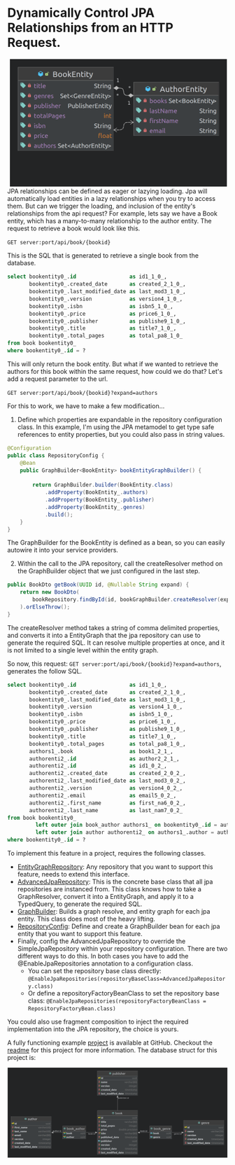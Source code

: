 # Dynamically Control JPA Relationships from an HTTP Request.

<img src="./src/main/resources/images/Book_author.png" alt="Book author relations" width="500" align="right"/>

JPA relationships can be defined as eager or lazying loading. Jpa will automatically load entities in a lazy relationships when you try to access them. But can we trigger the loading, and inclusion of the entity's relationships from the api request? For example, lets say we have a Book entity, which has a many-to-many relationship to the author entity. The request to retrieve a book would look like this.

`GET server:port/api/book/{bookid}`

This is the SQL that is generated to retrieve a single book from the database.

```sql
select bookentity0_.id                 as id1_1_0_,
       bookentity0_.created_date       as created_2_1_0_,
       bookentity0_.last_modified_date as last_mod3_1_0_,
       bookentity0_.version            as version4_1_0_,
       bookentity0_.isbn               as isbn5_1_0_,
       bookentity0_.price              as price6_1_0_,
       bookentity0_.publisher          as publishe9_1_0_,
       bookentity0_.title              as title7_1_0_,
       bookentity0_.total_pages        as total_pa8_1_0_
from book bookentity0_
where bookentity0_.id = ?
```

This will only return the book entity. But what if we wanted to retrieve the authors for this book within the same request, how could we do that? Let's add a request parameter to the url.

`GET server:port/api/book/{bookid}?expand=authors`

For this to work, we have to make a few modification... 

1. Define which properties are expandable in the repository configuration class. In this example, I'm using the JPA metamodel to get type safe references to entity properties, but you could also pass in string values.

```java
@Configuration
public class RepositoryConfig {
	@Bean
	public GraphBuilder<BookEntity> bookEntityGraphBuilder() {

		return GraphBuilder.builder(BookEntity.class)
			.addProperty(BookEntity_.authors)
			.addProperty(BookEntity_.publisher)
			.addProperty(BookEntity_.genres)
			.build();
	}
}
```
The GraphBuilder for the BookEntity is defined as a bean, so you can easily autowire it into your service providers.

2. Within the call to the JPA repository, call the createResolver method on the GraphBuilder object that we just configured in the last step. 
 
```java
public BookDto getBook(UUID id, @Nullable String expand) {
	return new BookDto(
	    bookRepository.findById(id, bookGraphBuilder.createResolver(expand))
	).orElseThrow();
}
```

The createResolver method takes a string of comma delimited properties, and converts it into a EntityGraph that the jpa repository can use to generate the required SQL. It can resolve multiple properties at once, and it is not limited to a single level within the entity graph.

So now, this request: `GET server:port/api/book/{bookid}?expand=authors`, generates the follow SQL.

```sql
select bookentity0_.id                 as id1_1_0_,
       bookentity0_.created_date       as created_2_1_0_,
       bookentity0_.last_modified_date as last_mod3_1_0_,
       bookentity0_.version            as version4_1_0_,
       bookentity0_.isbn               as isbn5_1_0_,
       bookentity0_.price              as price6_1_0_,
       bookentity0_.publisher          as publishe9_1_0_,
       bookentity0_.title              as title7_1_0_,
       bookentity0_.total_pages        as total_pa8_1_0_,
       authors1_.book                  as book1_2_1_,
       authorenti2_.id                 as author2_2_1_,
       authorenti2_.id                 as id1_0_2_,
       authorenti2_.created_date       as created_2_0_2_,
       authorenti2_.last_modified_date as last_mod3_0_2_,
       authorenti2_.version            as version4_0_2_,
       authorenti2_.email              as email5_0_2_,
       authorenti2_.first_name         as first_na6_0_2_,
       authorenti2_.last_name          as last_nam7_0_2_
from book bookentity0_
         left outer join book_author authors1_ on bookentity0_.id = authors1_.book
         left outer join author authorenti2_ on authors1_.author = authorenti2_.id
where bookentity0_.id = ?
```

To implement this feature in a project, requires the following classes.

- [EntityGraphRepository](./src/main/java/net/digitallogic/PropertyExpander/persistence/repository/factory/EntityGraphRepository.java): Any repository that you want to support this feature, needs to extend this interface.
- [AdvancedJpaRepository](./src/main/java/net/digitallogic/PropertyExpander/persistence/repository/factory/AdvancedJpaRepository.java): This is the concrete base class that all jpa repositories are instanced from. This class knows how to take a GraphResolver, convert it into a EntityGraph, and apply it to a TypedQuery, to generate the required SQL.
- [GraphBuilder](./src/main/java/net/digitallogic/PropertyExpander/persistence/repository/factory/GraphBuilder.java): Builds a graph resolve, and entity graph for each jpa entity. This class does most of the heavy lifting.
- [RepositoryConfig](./src/main/java/net/digitallogic/PropertyExpander/config/RepositoryConfig.java): Define and create a GraphBuilder bean for each jpa entity that you want to support this feature.
- Finally, config the AdvancedJpaRepository to override the SimpleJpaRepository within your repository configuration. There are two different ways to do this. In both cases you have to add the @EnableJpaRepositories annotation to a configuration class.
  - You can set the repository base class directly: `@EnableJpaRepositories(repositoryBaseClass=AdvancedJpaRepository.class)`
  - Or define a repositoryFactoryBeanClass to set the repository base class: `@EnableJpaRepositories(repositoryFactoryBeanClass = RepositoryFactoryBean.class)`
  
You could also use fragment composition to inject the required implementation into the JPA repository, the choice is yours. 

A fully functioning example [project](https://github.com/Digital-Logic/PropertyExpander) is available at GitHub. Checkout the [readme](./ReadMe.md) for this project for more information. 
The database struct for this project is:

<img src="./src/main/resources/images/Book_db_layout.png" alt="Database structure" />


